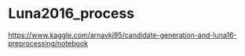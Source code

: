 # Luna2016_process
https://www.kaggle.com/arnavkj95/candidate-generation-and-luna16-preprocessing/notebook
